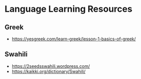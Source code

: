 # Language Learning Resources

## Greek

- https://yesgreek.com/learn-greek/lesson-1-basics-of-greek/

## Swahili

- https://2seedsswahili.wordpress.com/
- https://kaikki.org/dictionary/Swahili/
